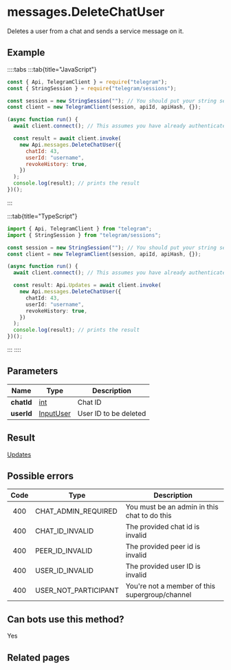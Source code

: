 # messages.DeleteChatUser

Deletes a user from a chat and sends a service message on it.

## Example

::::tabs
:::tab{title="JavaScript"}

```js
const { Api, TelegramClient } = require("telegram");
const { StringSession } = require("telegram/sessions");

const session = new StringSession(""); // You should put your string session here
const client = new TelegramClient(session, apiId, apiHash, {});

(async function run() {
  await client.connect(); // This assumes you have already authenticated with .start()

  const result = await client.invoke(
    new Api.messages.DeleteChatUser({
      chatId: 43,
      userId: "username",
      revokeHistory: true,
    })
  );
  console.log(result); // prints the result
})();
```

:::

:::tab{title="TypeScript"}

```ts
import { Api, TelegramClient } from "telegram";
import { StringSession } from "telegram/sessions";

const session = new StringSession(""); // You should put your string session here
const client = new TelegramClient(session, apiId, apiHash, {});

(async function run() {
  await client.connect(); // This assumes you have already authenticated with .start()

  const result: Api.Updates = await client.invoke(
    new Api.messages.DeleteChatUser({
      chatId: 43,
      userId: "username",
      revokeHistory: true,
    })
  );
  console.log(result); // prints the result
})();
```

:::
::::

## Parameters

|    Name    | Type                                                  | Description           |
| :--------: | ----------------------------------------------------- | --------------------- |
| **chatId** | [int](https://core.telegram.org/type/int)             | Chat ID               |
| **userId** | [InputUser](https://core.telegram.org/type/InputUser) | User ID to be deleted |

## Result

[Updates](https://core.telegram.org/type/Updates)

## Possible errors

| Code | Type                 | Description                                    |
| :--: | -------------------- | ---------------------------------------------- |
| 400  | CHAT_ADMIN_REQUIRED  | You must be an admin in this chat to do this   |
| 400  | CHAT_ID_INVALID      | The provided chat id is invalid                |
| 400  | PEER_ID_INVALID      | The provided peer id is invalid                |
| 400  | USER_ID_INVALID      | The provided user ID is invalid                |
| 400  | USER_NOT_PARTICIPANT | You're not a member of this supergroup/channel |

## Can bots use this method?

Yes

## Related pages
